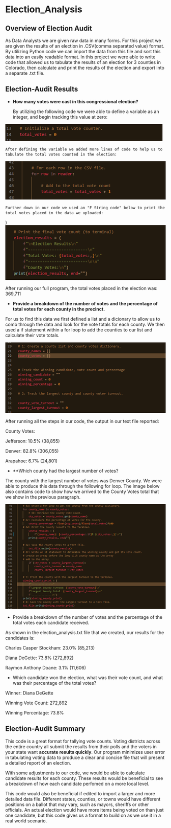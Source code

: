 # Election_Analysis

## Overview of Election Audit

As Data Analysts we are given raw data in many forms. For this project we are given the results of an election in .CSV(comma separated value) format. By utilizing Python code we can import the data from this file and sort this data into an easily readable format. In this project we were able to write code that allowed us to tabulate the results of an election for 3 counties in Colorado, then calculate and print the results of the election and export into a separate .txt file.

## Election-Audit Results

- **How many votes were cast in this congressional election?** 
    
    By utilizing the following code we were able to define a variable as an integer, and begin tracking this value at zero:
    
 ![Initializing Vote Count](https://github.com/MXV0921/Election_Analysis/blob/main/Resources/Initialize_Votes.png)

    
    After defining the variable we added more lines of code to help us to tabulate the total votes counted in the election:
  
  ![Adding Votes](https://github.com/MXV0921/Election_Analysis/blob/main/Resources/Adding_Total_Votes.png)
    
    Further down in our code we used an "F String code" below to print the total votes placed in the data we uploaded:
   ) 
![Printing Votes](https://github.com/MXV0921/Election_Analysis/blob/main/Resources/Election_Totals.png)

After running our full program, the total votes placed in the election was: 369,711
        
- **Provide a breakdown of the number of votes and the percentage of total votes for each county in the precinct.**

For us to find this data we first defined a list and a dicionary to allow us to comb through the data and look for the vote totals for each county.  We then used a if statement within a for loop to add the counties to our list and calculate their vote totals.

![Defining County Data](https://github.com/MXV0921/Election_Analysis/blob/main/Resources/Defining_County_Data.png)

After running all the steps in our code, the output in our text file reported:

County Votes:

Jefferson: 10.5% (38,855)

Denver: 82.8% (306,055)

Arapahoe: 6.7% (24,801)

- **Which county had the largest number of votes?

The county with the largest number of votes was Denver County. We were able to produce this data through the following for loop. The image below also contains code to show how we arrived to the County Votes total that we show in the previous paragraph.

![County Images](https://github.com/MXV0921/Election_Analysis/blob/main/Resources/County_Totals_and_Export.png)


- Provide a breakdown of the number of votes and the percentage of the total votes each candidate received.

As shown in the election_analysis.txt file that we created, our results for the candidates is:


Charles Casper Stockham: 23.0% (85,213)

Diana DeGette: 73.8% (272,892)

Raymon Anthony Doane: 3.1% (11,606)



- Which candidate won the election, what was their vote count, and what was their percentage of the total votes?

Winner: Diana DeGette

Winning Vote Count: 272,892

Winning Percentage: 73.8%

## Election-Audit Summary

This code is a great format for tallying vote counts.  Voting districts across the entire country all submit the results from their polls and the voters in your state want **accurate results quickly**. Our program minimizes user error in tabulating voting data to produce a clear and concise file that will present a detailed report of an election. 

With some adjustments to our code, we would be able to calculate candidate results for each county.  These results would be beneficial to see a breakdown of how each candidate perfomed on a more local level.

This code would also be beneficial if edited to import a larger and more detailed data file.  Different states, counties, or towns would have different positions on a ballot that may vary, such as mayors, sheriffs or other officials. An actual election would have more items being voted on than just one candidate, but this code gives us a format to build on as we use it in a real world scenario.



